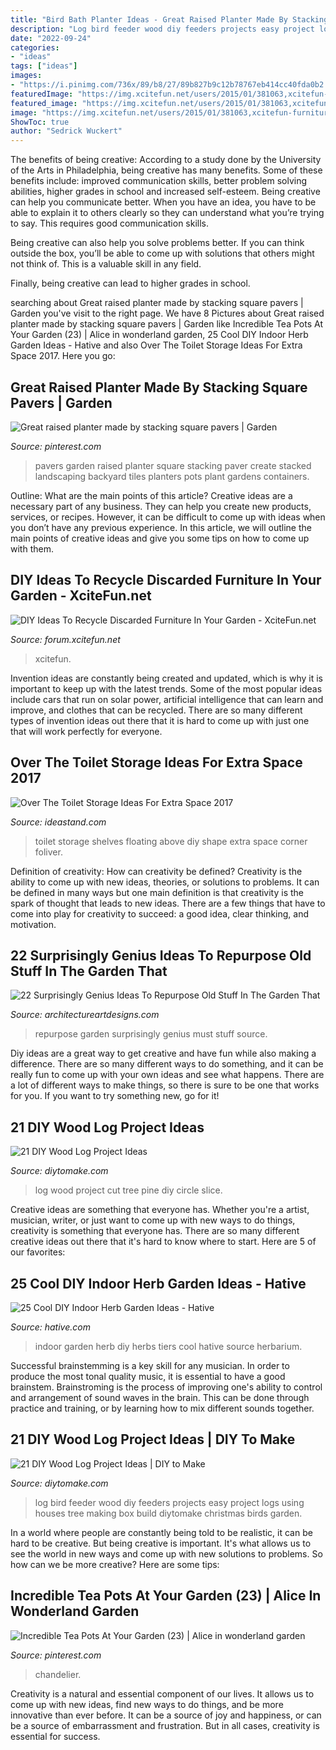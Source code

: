 ```yaml
---
title: "Bird Bath Planter Ideas - Great Raised Planter Made By Stacking Square Pavers"
description: "Log bird feeder wood diy feeders projects easy project logs using houses tree making box build diytomake christmas birds garden"
date: "2022-09-24"
categories:
- "ideas"
tags: ["ideas"]
images:
- "https://i.pinimg.com/736x/89/b8/27/89b827b9c12b78767eb414cc40fda0b2.jpg"
featuredImage: "https://img.xcitefun.net/users/2015/01/381063,xcitefun-furniture-garden-6.jpg"
featured_image: "https://img.xcitefun.net/users/2015/01/381063,xcitefun-furniture-garden-6.jpg"
image: "https://img.xcitefun.net/users/2015/01/381063,xcitefun-furniture-garden-6.jpg"
ShowToc: true
author: "Sedrick Wuckert"
---
```



The benefits of being creative:
According to a study done by the University of the Arts in Philadelphia, being creative has many benefits. Some of these benefits include: improved communication skills, better problem solving abilities, higher grades in school and increased self-esteem.
Being creative can help you communicate better. When you have an idea, you have to be able to explain it to others clearly so they can understand what you’re trying to say. This requires good communication skills.

Being creative can also help you solve problems better. If you can think outside the box, you’ll be able to come up with solutions that others might not think of. This is a valuable skill in any field.

Finally, being creative can lead to higher grades in school.

	

		
searching about Great raised planter made by stacking square pavers | Garden you've visit to the right page. We have 8 Pictures about Great raised planter made by stacking square pavers | Garden like Incredible Tea Pots At Your Garden (23) | Alice in wonderland garden, 25 Cool DIY Indoor Herb Garden Ideas - Hative and also Over The Toilet Storage Ideas For Extra Space 2017. Here you go:
		
    
## Great Raised Planter Made By Stacking Square Pavers | Garden

<img loading=lazy src="https://i.pinimg.com/736x/5b/18/98/5b1898e2ba3490e8f945a7852485ef7a--garden-tiles-garden-art.jpg" onerror="this.onerror=null;this.src='https://tse1.mm.bing.net/th?id=OIP._n-3Ws6n-lvawsqa1Wi9fgHaJ3&amp;pid=15.1';" alt="Great raised planter made by stacking square pavers | Garden">

_Source: pinterest.com_

>pavers garden raised planter square stacking paver create stacked landscaping backyard tiles planters pots plant gardens containers. 

	

Outline: What are the main points of this article?
Creative ideas are a necessary part of any business. They can help you create new products, services, or recipes. However, it can be difficult to come up with ideas when you don’t have any previous experience. In this article, we will outline the main points of creative ideas and give you some tips on how to come up with them.

    
## DIY Ideas To Recycle Discarded Furniture In Your Garden - XciteFun.net

<img loading=lazy src="https://img.xcitefun.net/users/2015/01/381063,xcitefun-furniture-garden-6.jpg" onerror="this.onerror=null;this.src='https://tse4.mm.bing.net/th?id=OIP.GDXHPIkwOf8qEVzN21hYPQHaJ3&amp;pid=15.1';" alt="DIY Ideas To Recycle Discarded Furniture In Your Garden - XciteFun.net">

_Source: forum.xcitefun.net_

>xcitefun. 

	

Invention ideas are constantly being created and updated, which is why it is important to keep up with the latest trends. Some of the most popular ideas include cars that run on solar power, artificial intelligence that can learn and improve, and clothes that can be recycled. There are so many different types of invention ideas out there that it is hard to come up with just one that will work perfectly for everyone.

    
## Over The Toilet Storage Ideas For Extra Space 2017

<img loading=lazy src="http://ideastand.com/wp-content/uploads/2016/10/over-the-toilet-storage/17-over-the-toilet-storage-ideas.jpg" onerror="this.onerror=null;this.src='https://tse3.mm.bing.net/th?id=OIP.jA6-DuCgfyncVuPVv7mF0wHaLI&amp;pid=15.1';" alt="Over The Toilet Storage Ideas For Extra Space 2017">

_Source: ideastand.com_

>toilet storage shelves floating above diy shape extra space corner foliver. 

	

Definition of creativity: How can creativity be defined?
Creativity is the ability to come up with new ideas, theories, or solutions to problems. It can be defined in many ways but one main definition is that creativity is the spark of thought that leads to new ideas. There are a few things that have to come into play for creativity to succeed: a good idea, clear thinking, and motivation.

    
## 22 Surprisingly Genius Ideas To Repurpose Old Stuff In The Garden That

<img loading=lazy src="https://www.architectureartdesigns.com/wp-content/uploads/2016/03/7-31.jpg" onerror="this.onerror=null;this.src='https://tse3.mm.bing.net/th?id=OIP.FhdVgDSckcutWnXV_9gKAgHaLH&amp;pid=15.1';" alt="22 Surprisingly Genius Ideas To Repurpose Old Stuff In The Garden That">

_Source: architectureartdesigns.com_

>repurpose garden surprisingly genius must stuff source. 

	

Diy ideas are a great way to get creative and have fun while also making a difference. There are so many different ways to do something, and it can be really fun to come up with your own ideas and see what happens. There are a lot of different ways to make things, so there is sure to be one that works for you. If you want to try something new, go for it!

    
## 21 DIY Wood Log Project Ideas

<img loading=lazy src="https://www.diytomake.com/wp-content/uploads/2016/03/Circle-Cut-Pine.jpg" onerror="this.onerror=null;this.src='https://tse3.mm.bing.net/th?id=OIP.DFbS8mukt3oo6-tnwEAvvgHaFj&amp;pid=15.1';" alt="21 DIY Wood Log Project Ideas">

_Source: diytomake.com_

>log wood project cut tree pine diy circle slice. 

	

Creative ideas are something that everyone has. Whether you're a artist, musician, writer, or just want to come up with new ways to do things, creativity is something that everyone has. There are so many different creative ideas out there that it's hard to know where to start. Here are 5 of our favorites: 

    
## 25 Cool DIY Indoor Herb Garden Ideas - Hative

<img loading=lazy src="https://hative.com/wp-content/uploads/2014/11/indoor-garden/25-tiers-of-herbs.jpg" onerror="this.onerror=null;this.src='https://tse2.mm.bing.net/th?id=OIP.4RnxXOb-65zizvkcVai5qAHaK_&amp;pid=15.1';" alt="25 Cool DIY Indoor Herb Garden Ideas - Hative">

_Source: hative.com_

>indoor garden herb diy herbs tiers cool hative source herbarium. 

	

Successful brainstemming is a key skill for any musician. In order to produce the most tonal quality music, it is essential to have a good brainstem. Brainstroming is the process of improving one's ability to control and arrangement of sound waves in the brain. This can be done through practice and training, or by learning how to mix different sounds together.

    
## 21 DIY Wood Log Project Ideas | DIY To Make

<img loading=lazy src="http://www.diytomake.com/wp-content/uploads/2016/03/bird-feeder.jpg" onerror="this.onerror=null;this.src='https://tse4.mm.bing.net/th?id=OIP.WzrxgDKxHZb8JNlrVoiwPQHaFj&amp;pid=15.1';" alt="21 DIY Wood Log Project Ideas | DIY to Make">

_Source: diytomake.com_

>log bird feeder wood diy feeders projects easy project logs using houses tree making box build diytomake christmas birds garden. 

	

In a world where people are constantly being told to be realistic, it can be hard to be creative. But being creative is important. It's what allows us to see the world in new ways and come up with new solutions to problems. So how can we be more creative? Here are some tips:

    
## Incredible Tea Pots At Your Garden (23) | Alice In Wonderland Garden

<img loading=lazy src="https://i.pinimg.com/736x/89/b8/27/89b827b9c12b78767eb414cc40fda0b2.jpg" onerror="this.onerror=null;this.src='https://tse2.mm.bing.net/th?id=OIP.4G17nH_ZcosFRkSFwL2TzAHaJ3&amp;pid=15.1';" alt="Incredible Tea Pots At Your Garden (23) | Alice in wonderland garden">

_Source: pinterest.com_

>chandelier. 

	

Creativity is a natural and essential component of our lives. It allows us to come up with new ideas, find new ways to do things, and be more innovative than ever before. It can be a source of joy and happiness, or can be a source of embarrassment and frustration. But in all cases, creativity is essential for success.

